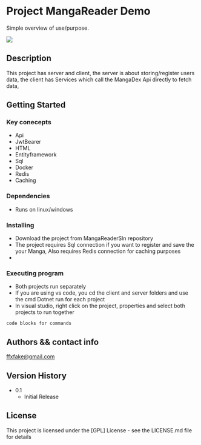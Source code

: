 # Project MangaReader Demo

Simple overview of use/purpose.

![](https://github.com/MangaReader.Server/MangaIntro.gif)

## Description

This project has server and client, the server is about storing/register users data, the client has Services which call the MangaDex Api directly to fetch data, 

## Getting Started

### Key conecepts
* Api
* JwtBearer
* HTML
* Entityframework
* Sql 
* Docker
* Redis
* Caching

### Dependencies
* Runs on linux/windows

### Installing

* Download the project from MangaReaderSln repository
* The project requires Sql connection if you want to register and save the your Manga, Also requires Redis connection for caching purposes
* 

### Executing program

* Both projects run separately
* If you are using vs code, you cd the client and server folders and use the cmd Dotnet run for each project
* In visual studio, right click on the project, properties and select both projects to run together
```
code blocks for commands
```

## Authors && contact info

ffxfake@gmail.com  


## Version History

* 0.1
    * Initial Release

## License

This project is licensed under the [GPL] License - see the LICENSE.md file for details
